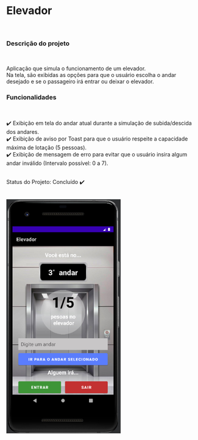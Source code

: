 <h1> Elevador </h1><br>
  
<h3>Descrição do projeto</h3><br>
  
<p>Aplicação que simula o funcionamento de um elevador.<br>
Na tela, são exibidas as opções para que o usuário escolha o andar <br> desejado e se o passageiro irá entrar ou deixar o elevador.</p>
  
<h3>Funcionalidades</h3><br>
  
✔️ Exibição em tela do andar atual durante a simulação de subida/descida dos andares.<br>
✔️ Exibição de aviso por Toast para que o usuário respeite a capacidade máxima de lotação (5 pessoas).<br>
✔️ Exibição de mensagem de erro para evitar que o usuário insira algum andar inválido (Intervalo possível: 0 a 7).<br><br>
  
Status do Projeto: Concluído ✔️<br><br>

<img src="elevador.png" width="300px"></img>
